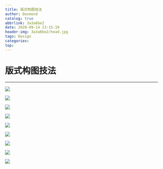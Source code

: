 ```yaml
---
title: 版式构图技法
author: Desmond
catalog: true
abbrlink: 3a3a6be2
date: 2020-09-14 13:15:19
header-img: 3a3a6be2/head.jpg
tags: Design
categories:
top:
---
```




# 版式构图技法

------



![](3a3a6be2/1.jpg)

![](3a3a6be2/2.jpg)

![](3a3a6be2/3.jpg)

![](3a3a6be2/4.jpg)

![](3a3a6be2/5.jpg)

![](3a3a6be2/6.jpg)

![](3a3a6be2/7.jpg)

![](3a3a6be2/8.jpg)

![](3a3a6be2/9.jpg)